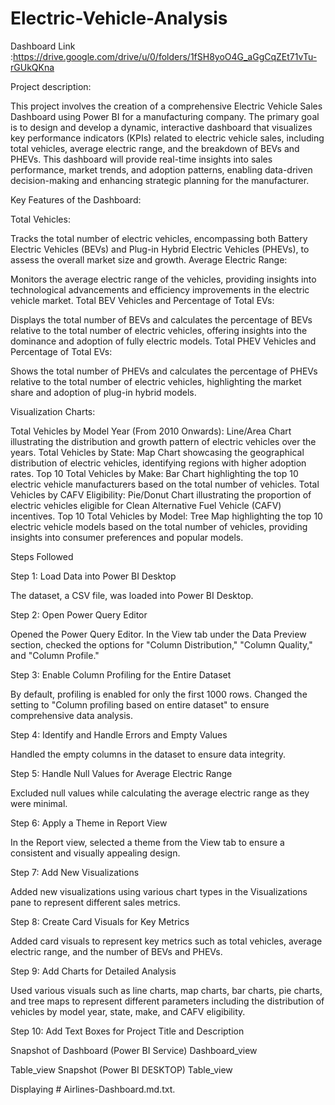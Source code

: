 # Electric-Vehicle-Analysis

Dashboard Link :https://drive.google.com/drive/u/0/folders/1fSH8yoO4G_aGgCqZEt71vTu-rGUkQKna



Project description:

This project involves the creation of a comprehensive Electric Vehicle Sales Dashboard using Power BI for a manufacturing company. The primary goal is to design and develop a dynamic, interactive dashboard that visualizes key performance indicators (KPIs) related to electric vehicle sales, including total vehicles, average electric range, and the breakdown of BEVs and PHEVs. This dashboard will provide real-time insights into sales performance, market trends, and adoption patterns, enabling data-driven decision-making and enhancing strategic planning for the manufacturer.



Key Features of the Dashboard:

Total Vehicles:

Tracks the total number of electric vehicles, encompassing both Battery Electric Vehicles (BEVs) and Plug-in Hybrid Electric Vehicles (PHEVs), to assess the overall market size and growth.
Average Electric Range:

Monitors the average electric range of the vehicles, providing insights into technological advancements and efficiency improvements in the electric vehicle market.
Total BEV Vehicles and Percentage of Total EVs:

Displays the total number of BEVs and calculates the percentage of BEVs relative to the total number of electric vehicles, offering insights into the dominance and adoption of fully electric models.
Total PHEV Vehicles and Percentage of Total EVs:

Shows the total number of PHEVs and calculates the percentage of PHEVs relative to the total number of electric vehicles, highlighting the market share and adoption of plug-in hybrid models.

Visualization Charts:

Total Vehicles by Model Year (From 2010 Onwards): Line/Area Chart illustrating the distribution and growth pattern of electric vehicles over the years.
Total Vehicles by State: Map Chart showcasing the geographical distribution of electric vehicles, identifying regions with higher adoption rates.
Top 10 Total Vehicles by Make: Bar Chart highlighting the top 10 electric vehicle manufacturers based on the total number of vehicles.
Total Vehicles by CAFV Eligibility: Pie/Donut Chart illustrating the proportion of electric vehicles eligible for Clean Alternative Fuel Vehicle (CAFV) incentives.
Top 10 Total Vehicles by Model: Tree Map highlighting the top 10 electric vehicle models based on the total number of vehicles, providing insights into consumer preferences and popular models.




Steps Followed

Step 1: Load Data into Power BI Desktop

The dataset, a CSV file, was loaded into Power BI Desktop.


Step 2: Open Power Query Editor

Opened the Power Query Editor.
In the View tab under the Data Preview section, checked the options for "Column Distribution," "Column Quality," and "Column Profile."


Step 3: Enable Column Profiling for the Entire Dataset

By default, profiling is enabled for only the first 1000 rows.
Changed the setting to "Column profiling based on entire dataset" to ensure comprehensive data analysis.


Step 4: Identify and Handle Errors and Empty Values

Handled the empty columns in the dataset to ensure data integrity.


Step 5: Handle Null Values for Average Electric Range

Excluded null values while calculating the average electric range as they were minimal.


Step 6: Apply a Theme in Report View

In the Report view, selected a theme from the View tab to ensure a consistent and visually appealing design.


Step 7: Add New Visualizations

Added new visualizations using various chart types in the Visualizations pane to represent different sales metrics.


Step 8: Create Card Visuals for Key Metrics

Added card visuals to represent key metrics such as total vehicles, average electric range, and the number of BEVs and PHEVs.


Step 9: Add Charts for Detailed Analysis

Used various visuals such as line charts, map charts, bar charts, pie charts, and tree maps to represent different parameters including the distribution of vehicles by model year, state, make, and CAFV eligibility.


Step 10: Add Text Boxes for Project Title and Description


Snapshot of Dashboard (Power BI Service)
Dashboard_view

Table_view Snapshot (Power BI DESKTOP)
Table_view

Displaying # Airlines-Dashboard.md.txt.
